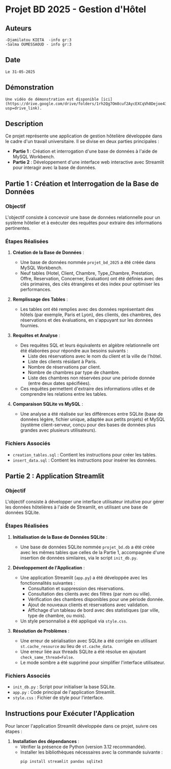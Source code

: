 # Projet BD 2025 - Gestion d'Hôtel
## Auteurs 
    -Djamilatou KIETA  -info gr:3
    -Salma OUMESSAOUD - info gr:3
## Date 
    Le 31-05-2025 
## Démonstration
    Une vidéo de démonstration est disponible [ici](https://drive.google.com/drive/folders/1rh2Qg7Om8cuf2AycEXCqVh8Dejoe43OJ?usp=drive_link).
## Description
Ce projet représente une application de gestion hôtelière développée dans le cadre d'un travail universitaire. Il se divise en deux parties principales :
- **Partie 1** : Création et interrogation d'une base de données à l'aide de MySQL Workbench.
- **Partie 2** : Développement d'une interface web interactive avec Streamlit pour interagir avec la base de données.

## Partie 1 : Création et Interrogation de la Base de Données

### Objectif
L'objectif consiste à concevoir une base de données relationnelle pour un système hôtelier et à exécuter des requêtes pour extraire des informations pertinentes.

### Étapes Réalisées
1. **Création de la Base de Données** :
   - Une base de données nommée `projet_bd_2025` a été créée dans MySQL Workbench.
   - Neuf tables (Hotel, Client, Chambre, Type_Chambre, Prestation, Offre, Reservation, Concerner, Evaluation) ont été définies avec des clés primaires, des clés étrangères et des index pour optimiser les performances.

2. **Remplissage des Tables** :
   - Les tables ont été remplies avec des données représentant des hôtels (par exemple, Paris et Lyon), des clients, des chambres, des réservations et des évaluations, en s'appuyant sur les données fournies.

3. **Requêtes et Analyse** :
   - Des requêtes SQL et leurs équivalents en algèbre relationnelle ont été élaborées pour répondre aux besoins suivants :
     - Liste des réservations avec le nom du client et la ville de l'hôtel.
     - Liste des clients résidant à Paris.
     - Nombre de réservations par client.
     - Nombre de chambres par type de chambre.
     - Liste des chambres non réservées pour une période donnée (entre deux dates spécifiées).
   - Ces requêtes permettent d'extraire des informations utiles et de comprendre les relations entre les tables.

4. **Comparaison SQLite vs MySQL** :
   - Une analyse a été réalisée sur les différences entre SQLite (base de données légère, fichier unique, adaptée aux petits projets) et MySQL (système client-serveur, conçu pour des bases de données plus grandes avec plusieurs utilisateurs).

### Fichiers Associés
- `creation_tables.sql` : Contient les instructions pour créer les tables.
- `insert_data.sql` : Contient les instructions pour insérer les données.

## Partie 2 : Application Streamlit

### Objectif
L'objectif consiste à développer une interface utilisateur intuitive pour gérer les données hôtelières à l'aide de Streamlit, en utilisant une base de données SQLite.

### Étapes Réalisées
1. **Initialisation de la Base de Données SQLite** :
   - Une base de données SQLite nommée `projet_bd.db` a été créée avec les mêmes tables que celles de la Partie 1, accompagnée d'une insertion de données similaires, via le script `init_db.py`.

2. **Développement de l'Application** :
   - Une application Streamlit (`app.py`) a été développée avec les fonctionnalités suivantes :
     - Consultation et suppression des réservations.
     - Consultation des clients avec des filtres (par nom ou ville).
     - Vérification des chambres disponibles pour une période donnée.
     - Ajout de nouveaux clients et réservations avec validation.
     - Affichage d'un tableau de bord avec des statistiques (par ville, type de chambre, ou mois).
   - Un style personnalisé a été appliqué via `style.css`.

3. **Résolution de Problèmes** :
   - Une erreur de sérialisation avec SQLite a été corrigée en utilisant `st.cache_resource` au lieu de `st.cache_data`.
   - Une erreur liée aux threads SQLite a été résolue en ajoutant `check_same_thread=False`.
   - Le mode sombre a été supprimé pour simplifier l'interface utilisateur.

### Fichiers Associés
- `init_db.py` : Script pour initialiser la base SQLite.
- `app.py` : Code principal de l'application Streamlit.
- `style.css` : Fichier de style pour l'interface.

## Instructions pour Exécuter l'Application
Pour lancer l'application Streamlit développée dans ce projet, suivre ces étapes :

1. **Installation des dépendances** :
   - Vérifier la présence de Python (version 3.12 recommandée).
   - Installer les bibliothèques nécessaires avec la commande suivante :
     ```bash
     pip install streamlit pandas sqlite3
